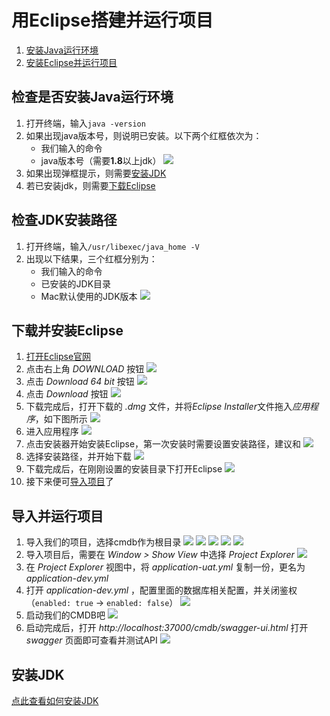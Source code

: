 # 用Eclipse搭建并运行项目

1. [安装Java运行环境](#checkJava)
2. [安装Eclipse并运行项目](#installEclipse)

[1]:https://www.cnblogs.com/quickcodes/p/5127101.html "点此查看如何下载并安装JDK"
[2]:https://www.cnblogs.com/quickcodes/p/5399385.html "点此查看如何下载、安装及配置Eclipse"
[Eclipse]:https://www.eclipse.org/home/index.php "Eclipse官网"

## <span id="checkJava">检查是否安装Java运行环境</span>
1. 打开终端，输入`java -version`
2. 如果出现java版本号，则说明已安装。以下两个红框依次为：
	- 我们输入的命令
	- java版本号（需要**1.8**以上jdk）
![](./imgs/check-java.png)
3. 如果出现弹框提示，则需要[安装JDK](#installJdk)
4. 若已安装jdk，则需要[下载Eclipse](#installEclipse)



## <span id="checkJdkPath">检查JDK安装路径</span>
1. 打开终端，输入`/usr/libexec/java_home -V`
2. 出现以下结果，三个红框分别为：
	- 我们输入的命令
	- 已安装的JDK目录
	- Mac默认使用的JDK版本
![](./imgs/check-jdk.png)

## <span id="installEclipse">下载并安装Eclipse</span>
1. [打开Eclipse官网][Eclipse]
2. 点击右上角 *DOWNLOAD* 按钮
![](./imgs/download-eclipse1.png)
3. 点击 *Download 64 bit* 按钮
![](./imgs/download-eclipse2.png)
4. 点击 *Download* 按钮
![](./imgs/download-eclipse3.png)
5. 下载完成后，打开下载的 *.dmg* 文件，并将*Eclipse Installer*文件拖入*应用程序*，如下图所示
![](./imgs/install-eclipse1.png)
6. 进入应用程序
![](./imgs/install-eclipse2.png)
7. 点击安装器开始安装Eclipse，第一次安装时需要设置安装路径，建议和
![](./imgs/install-eclipse3.png)
8. 选择安装路径，并开始下载
![](./imgs/install-eclipse4.png)
9. 下载完成后，在刚刚设置的安装目录下打开Eclipse
![](./imgs/set-eclipse1.png)
10. 接下来便可[导入项目](#importProject)了

## <span id="importProject">导入并运行项目</span>
1. 导入我们的项目，选择cmdb作为根目录
![](./imgs/set-eclipse2.png)
![](./imgs/set-eclipse3.png)
![](./imgs/set-eclipse4.png)
![](./imgs/set-eclipse5.png)
![](./imgs/set-eclipse6.png)
2. 导入项目后，需要在 *Window > Show View* 中选择 *Project Explorer*
![](./imgs/set-eclipse7.png)
3. 在 *Project Explorer* 视图中，将 *application-uat.yml* 复制一份，更名为 *application-dev.yml*
4. 打开 *application-dev.yml* ，配置里面的数据库相关配置，并关闭鉴权（`enabled: true` -> `enabled: false`）
![](./imgs/set-eclipse8.png)
5. 启动我们的CMDB吧
![](./imgs/cmdb-start.png)
6. 启动完成后，打开 *http://localhost:37000/cmdb/swagger-ui.html* 打开 *swagger* 页面即可查看并测试API
![](./imgs/cmdb-swagger-ui.png)


## <span id="installJdk">安装JDK</span>
[点此查看如何安装JDK][1]